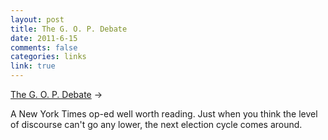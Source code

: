 ```yaml
--- 
layout: post
title: The G. O. P. Debate
date: 2011-6-15
comments: false
categories: links
link: true
---
```

<a title="The G. O. P. Debate" href="http://www.nytimes.com/2011/06/15/opinion/15wed1.html?_r=1">The G. O. P. Debate</a> &rarr;
<br />

A New York Times op-ed well worth reading. Just when you think the level of discourse can't go any lower, the next election cycle comes around.
